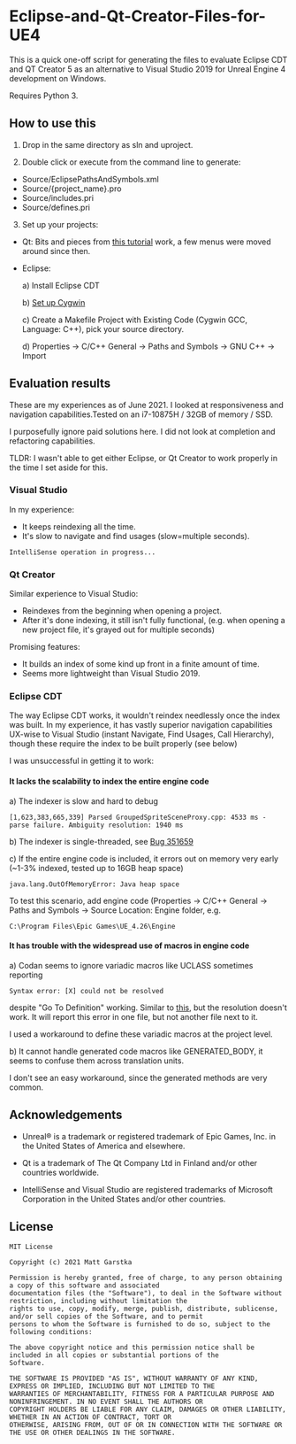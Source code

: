 # Eclipse-and-Qt-Creator-Files-for-UE4

This is a quick one-off script for generating the files to evaluate Eclipse CDT and QT Creator 5 as an alternative to
Visual Studio 2019 for Unreal Engine 4 development on Windows.

Requires Python 3.

## How to use this

1. Drop in the same directory as sln and uproject.

2. Double click or execute from the command line to generate:

- Source/EclipsePathsAndSymbols.xml
- Source/{project_name}.pro
- Source/includes.pri
- Source/defines.pri

3. Set up your projects:

- Qt: Bits and pieces
  from [this tutorial](https://forums.unrealengine.com/t/tool-tut-win-unreal-qt-creator-project-generator-v0-3/21391)
  work, a few menus were moved around since then.

- Eclipse:

  a) Install Eclipse CDT

  b) [Set up Cygwin](https://www.eclipse.org/4diac/documentation/html/installation/cygwin.html)

  c) Create a Makefile Project with Existing Code (Cygwin GCC, Language: C++), pick your source directory.

  d) Properties -> C/C++ General -> Paths and Symbols -> GNU C++ -> Import

## Evaluation results

These are my experiences as of June 2021. I looked at responsiveness and navigation capabilities.Tested on an i7-10875H
/ 32GB of memory / SSD.

I purposefully ignore paid solutions here. I did not look at completion and refactoring capabilities.

TLDR: I wasn't able to get either Eclipse, or Qt Creator to work properly in the time I set aside for this.

### Visual Studio

In my experience:

- It keeps reindexing all the time.
- It's slow to navigate and find usages (slow=multiple seconds).

```
IntelliSense operation in progress...
```

### Qt Creator

Similar experience to Visual Studio:

- Reindexes from the beginning when opening a project.
- After it's done indexing, it still isn't fully functional,
  (e.g. when opening a new project file, it's grayed out for multiple seconds)

Promising features:

- It builds an index of some kind up front in a finite amount of time.
- Seems more lightweight than Visual Studio 2019.

### Eclipse CDT

The way Eclipse CDT works, it wouldn't reindex needlessly once the index was built. In my experience, it has vastly
superior navigation capabilities UX-wise to Visual Studio
(instant Navigate, Find Usages, Call Hierarchy), though these require the index to be built properly (see below)

I was unsuccessful in getting it to work:

#### It lacks the scalability to index the entire engine code

a) The indexer is slow and hard to debug

  ```
  [1,623,383,665,339] Parsed GroupedSpriteSceneProxy.cpp: 4533 ms - parse failure. Ambiguity resolution: 1940 ms
  ```

b) The indexer is single-threaded, see [Bug 351659](https://bugs.eclipse.org/bugs/show_bug.cgi?id=351659)

c) If the entire engine code is included, it errors out on memory very early (~1-3% indexed, tested up to 16GB heap
space)

  ```
  java.lang.OutOfMemoryError: Java heap space
  ```

To test this scenario, add engine code (Properties -> C/C++ General -> Paths and Symbols -> Source Location: Engine
folder, e.g.

  ```
  C:\Program Files\Epic Games\UE_4.26\Engine
  ```

#### It has trouble with the widespread use of macros in engine code

a) Codan seems to ignore variadic macros like UCLASS sometimes reporting

```
Syntax error: [X] could not be resolved
```

despite "Go To Definition" working. Similar to [this](https://www.eclipse.org/forums/index.php/t/1086391/), but the
resolution doesn't work. It will report this error in one file, but not another file next to it.

I used a workaround to define these variadic macros at the project level.

b) It cannot handle generated code macros like GENERATED_BODY, it seems to confuse them across translation units.

I don't see an easy workaround, since the generated methods are very common.

## Acknowledgements

- Unreal® is a trademark or registered trademark of Epic Games, Inc. in the United States of America and elsewhere.

- Qt is a trademark of The Qt Company Ltd in Finland and/or other countries worldwide.

- IntelliSense and Visual Studio are registered trademarks of Microsoft Corporation in the United States and/or other
  countries.

## License

```
MIT License

Copyright (c) 2021 Matt Garstka

Permission is hereby granted, free of charge, to any person obtaining a copy of this software and associated
documentation files (the "Software"), to deal in the Software without restriction, including without limitation the
rights to use, copy, modify, merge, publish, distribute, sublicense, and/or sell copies of the Software, and to permit
persons to whom the Software is furnished to do so, subject to the following conditions:

The above copyright notice and this permission notice shall be included in all copies or substantial portions of the
Software.

THE SOFTWARE IS PROVIDED "AS IS", WITHOUT WARRANTY OF ANY KIND, EXPRESS OR IMPLIED, INCLUDING BUT NOT LIMITED TO THE
WARRANTIES OF MERCHANTABILITY, FITNESS FOR A PARTICULAR PURPOSE AND NONINFRINGEMENT. IN NO EVENT SHALL THE AUTHORS OR
COPYRIGHT HOLDERS BE LIABLE FOR ANY CLAIM, DAMAGES OR OTHER LIABILITY, WHETHER IN AN ACTION OF CONTRACT, TORT OR
OTHERWISE, ARISING FROM, OUT OF OR IN CONNECTION WITH THE SOFTWARE OR THE USE OR OTHER DEALINGS IN THE SOFTWARE.
```
